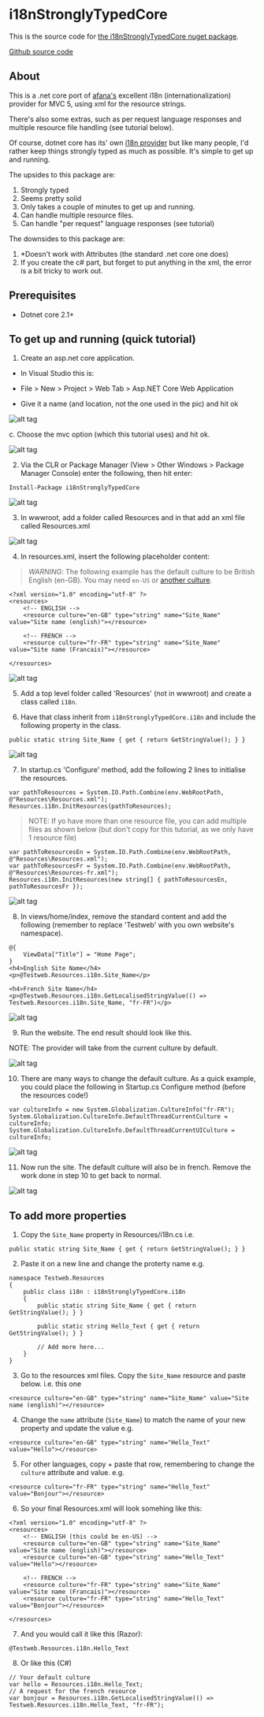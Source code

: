 # i18nStronglyTypedCore

This is the source code for [the i18nStronglyTypedCore nuget package](https://www.nuget.org/packages/i18nStronglyTypedCore).

[Github source code](https://github.com/HockeyJustin/i18nStronglyTypedCore)

## About

This is a .net core port of [afana's](http://afana.me/archive/2013/11/01/aspnet-mvc-internationalization-store-strings-in-database-or-xml.aspx/) excellent i18n (internationalization) provider for MVC 5, using xml for the resource strings. 

There's also some extras, such as per request language responses and multiple resource file handling (see tutorial below).
 
Of course, dotnet core has its' own [i18n provider](https://docs.microsoft.com/en-us/aspnet/core/fundamentals/localization?view=aspnetcore-2.1) 
but like many people, I'd rather keep things strongly typed as much as possible. It's simple to get up and running.

The upsides to this package are:
1. Strongly typed
2. Seems pretty solid
3. Only takes a couple of minutes to get up and running.
4. Can handle multiple resource files.
5. Can handle "per request" language responses (see tutorial)

The downsides to this package are:
1. *Doesn't work with Attributes (the standard .net core one does)
2. If you create the c# part, but forget to put anything in the xml, the error is a bit tricky to work out.

## Prerequisites

- Dotnet core 2.1+

## To get up and running (quick tutorial)

1. Create an asp.net core application. 
- In Visual Studio this is:
- File > New > Project > Web Tab > Asp.NET Core Web Application

- Give it a name (and location, not the one used in the pic) and hit ok

![alt tag](https://github.com//HockeyJustin/i18nStronglyTypedCore/blob/master/i18nStronglyTypedMVC/i18nStronglyTypedMVC/wwwroot/images/1.png?raw=true)

c. Choose the mvc option (which this tutorial uses) and hit ok.

![alt tag](https://github.com//HockeyJustin/i18nStronglyTypedCore/blob/master/i18nStronglyTypedMVC/i18nStronglyTypedMVC/wwwroot/images/2.png?raw=true)


2. Via the CLR or Package Manager (View > Other Windows > Package Manager Console) enter the following, then hit enter:

`Install-Package i18nStronglyTypedCore`

![alt tag](https://github.com//HockeyJustin/i18nStronglyTypedCore/blob/master/i18nStronglyTypedMVC/i18nStronglyTypedMVC/wwwroot/images/3.png?raw=true)

3. In wwwroot, add a folder called Resources and in that add an xml file called Resources.xml

![alt tag](https://github.com//HockeyJustin/i18nStronglyTypedCore/blob/master/i18nStronglyTypedMVC/i18nStronglyTypedMVC/wwwroot/images/4.png?raw=true)

4. In resources.xml, insert the following placeholder content:

> *WARNING*: The following example has the default culture to be British English (en-GB). You may need `en-US` or [another culture](https://msdn.microsoft.com/en-us/library/hh441729.aspx).

```
<?xml version="1.0" encoding="utf-8" ?>
<resources>
    <!-- ENGLISH -->
    <resource culture="en-GB" type="string" name="Site_Name" value="Site name (english)"></resource>
    
    <!-- FRENCH -->
    <resource culture="fr-FR" type="string" name="Site_Name" value="Site name (Francais)"></resource>

</resources>
```

![alt tag](https://github.com//HockeyJustin/i18nStronglyTypedCore/blob/master/i18nStronglyTypedMVC/i18nStronglyTypedMVC/wwwroot/images/4a.png?raw=true)

5. Add a top level folder called 'Resources' (not in wwwroot) and create a class called `i18n`.

6. Have that class inherit from `i18nStronglyTypedCore.i18n` and include the following property in the class.

`public static string Site_Name { get { return GetStringValue(); } }`


![alt tag](https://github.com//HockeyJustin/i18nStronglyTypedCore/blob/master/i18nStronglyTypedMVC/i18nStronglyTypedMVC/wwwroot/images/5.png?raw=true)

7. In startup.cs 'Configure' method, add the following 2 lines to initialise the resources.

```
var pathToResources = System.IO.Path.Combine(env.WebRootPath, @"Resources\Resources.xml");
Resources.i18n.InitResources(pathToResources);
```

> NOTE: If yo have more than one resource file, you can add multiple files as shown below (but don't copy for this tutorial, as we only have 1 resource file)  

```
var pathToResourcesEn = System.IO.Path.Combine(env.WebRootPath, @"Resources\Resources.xml");
var pathToResourcesFr = System.IO.Path.Combine(env.WebRootPath, @"Resources\Resources-fr.xml");
Resources.i18n.InitResources(new string[] { pathToResourcesEn, pathToResourcesFr });
```


![alt tag](https://github.com//HockeyJustin/i18nStronglyTypedCore/blob/master/i18nStronglyTypedMVC/i18nStronglyTypedMVC/wwwroot/images/6.png?raw=true)

8. In views/home/index, remove the standard content and add the following (remember to replace 'Testweb' with you own website's namespace).

```
@{
    ViewData["Title"] = "Home Page";
}
<h4>English Site Name</h4>
<p>@Testweb.Resources.i18n.Site_Name</p>

<h4>French Site Name</h4>
<p>@Testweb.Resources.i18n.GetLocalisedStringValue(() => Testweb.Resources.i18n.Site_Name, "fr-FR")</p>
```

![alt tag](https://github.com//HockeyJustin/i18nStronglyTypedCore/blob/master/i18nStronglyTypedMVC/i18nStronglyTypedMVC/wwwroot/images/7.png?raw=true)

9. Run the website. The end result should look like this.

NOTE: The provider will take from the current culture by default.

![alt tag](https://github.com//HockeyJustin/i18nStronglyTypedCore/blob/master/i18nStronglyTypedMVC/i18nStronglyTypedMVC/wwwroot/images/8.png?raw=true)

10. There are many ways to change the default culture. As a quick example, you could place the following in Startup.cs Configure method (before the resources code!)

```
var cultureInfo = new System.Globalization.CultureInfo("fr-FR");
System.Globalization.CultureInfo.DefaultThreadCurrentCulture = cultureInfo;
System.Globalization.CultureInfo.DefaultThreadCurrentUICulture = cultureInfo;
```


![alt tag](https://github.com//HockeyJustin/i18nStronglyTypedCore/blob/master/i18nStronglyTypedMVC/i18nStronglyTypedMVC/wwwroot/images/9.png?raw=true)


11. Now run the site. The default culture will also be in french. Remove the work done in step 10 to get back to normal.

![alt tag](https://github.com//HockeyJustin/i18nStronglyTypedCore/blob/master/i18nStronglyTypedMVC/i18nStronglyTypedMVC/wwwroot/images/10.png?raw=true)


## To add more properties

1. Copy the `Site_Name` property in Resources/i18n.cs i.e. 

`public static string Site_Name { get { return GetStringValue(); } }` 

2. Paste it on a new line and change the proterty name e.g. 

```
namespace Testweb.Resources
{
    public class i18n : i18nStronglyTypedCore.i18n
    {
        public static string Site_Name { get { return GetStringValue(); } }

        public static string Hello_Text { get { return GetStringValue(); } }

        // Add more here...
    }
}
```

3. Go to the resources xml files. Copy the `Site_Name` resource and paste below. i.e. this one 

`<resource culture="en-GB" type="string" name="Site_Name" value="Site name (english)"></resource>`

4. Change the `name` attribute (`Site_Name`) to match the name of your new property and update the value e.g.

`<resource culture="en-GB" type="string" name="Hello_Text" value="Hello"></resource>`

5. For other languages, copy + paste that row, remembering to change the `culture` attribute and value. e.g. 

`<resource culture="fr-FR" type="string" name="Hello_Text" value="Bonjour"></resource>`

6. So your final Resources.xml will look somehing like this:

```
<?xml version="1.0" encoding="utf-8" ?>
<resources>
    <!-- ENGLISH (this could be en-US) -->
    <resource culture="en-GB" type="string" name="Site_Name" value="Site name (english)"></resource>
    <resource culture="en-GB" type="string" name="Hello_Text" value="Hello"></resource>

    <!-- FRENCH -->
    <resource culture="fr-FR" type="string" name="Site_Name" value="Site name (Francais)"></resource>
    <resource culture="fr-FR" type="string" name="Hello_Text" value="Bonjour"></resource>

</resources>

```

7. And you would call it like this (Razor):

`@Testweb.Resources.i18n.Hello_Text`

8. Or like this (C#)

```
// Your default culture
var hello = Resources.i18n.Hello_Text;
// A request for the french resource
var bonjour = Resources.i18n.GetLocalisedStringValue(() => Testweb.Resources.i18n.Hello_Text, "fr-FR");
```





